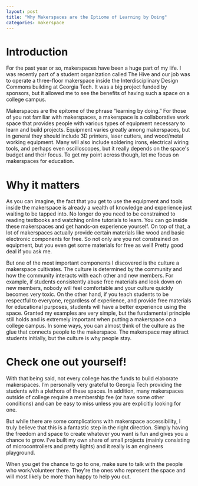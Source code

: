 ```yaml
---
layout: post
title: "Why Makerspaces are the Eptiome of Learning by Doing"
categories: makerspace
---
```


# Introduction
For the past year or so, makerspaces have been a huge part of my life. I was recently part of a student organization called The Hive and our job was to operate a three-floor makerspace inside the Interdisciplinary Design Commons building at Georgia Tech. It was a big project funded by sponsors, but it allowed me to see the benefits of having such a space on a college campus.

Makerspaces are the epitome of the phrase “learning by doing.” For those of you not familiar with makerspaces, a makerspace is a collaborative work space that provides people with various types of equipment necessary to learn and build projects. Equipment varies greatly among makerspaces, but in general they should include 3D printers, laser cutters, and wood/metal working equipment. Many will also include soldering irons, electrical wiring tools, and perhaps even oscilloscopes, but it really depends on the space's budget and their focus. To get my point across though, let me focus on makerspaces for education.

# Why it matters
As you can imagine, the fact that you get to use the equipment and tools inside the makerspace is already a wealth of knowledge and experience just waiting to be tapped into. No longer do you need to be constrained to reading textbooks and watching online tutorials to learn. You can go inside these makerspaces and get hands-on experience yourself. On top of that, a lot of makerspaces actually provide certain materials like wood and basic electronic components for free. So not only are you not constrained on equipment, but you even get some materials for free as well! Pretty good deal if you ask me.

But one of the most important components I discovered is the culture a makerspace cultivates. The culture is determined by the community and how the community interacts with each other and new members. For example, if students consistently abuse free materials and look down on new members, nobody will feel comfortable and your culture quickly becomes very toxic. On the other hand, if you teach students to be respectful to everyone, regardless of experience, and provide free materials for educational purposes, students will have a better experience using the space. Granted my examples are very simple, but the fundamental principle still holds and is extremely important when putting a makerspace on a college campus. In some ways, you can almost think of the culture as the glue that connects people to the makerspace. The makerspace may attract students initially, but the culture is why people stay.

# Check one out yourself!
With that being said, not every college has the funds to build elaborate makerspaces. I’m personally very grateful to Georgia Tech providing the students with a plethora of these spaces. In addition, many makerspaces outside of college require a membership fee (or have some other conditions) and can be easy to miss unless you are explicitly looking for one.

But while there are some complications with makerspace accessibility, I truly believe that this is a fantastic step in the right direction. Simply having the freedom and space to create whatever you want is fun and gives you a chance to grow. I’ve built my own share of small projects (mainly consisting of microcontrollers and pretty lights) and it really is an engineers playground.

When you get the chance to go to one, make sure to talk with the people who work/volunteer there. They're the ones who represent the space and will most likely be more than happy to help you out.
